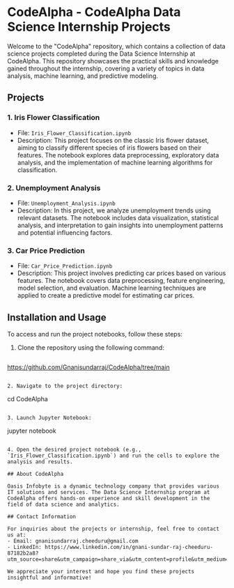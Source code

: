 
# CodeAlpha - CodeAlpha Data Science Internship Projects

Welcome to the "CodeAlpha" repository, which contains a collection of data science projects completed during the Data Science Internship at CodeAlpha. This repository showcases the practical skills and knowledge gained throughout the internship, covering a variety of topics in data analysis, machine learning, and predictive modeling.

## Projects

### 1. Iris Flower Classification
- File: `Iris_Flower_Classification.ipynb`
- Description: This project focuses on the classic Iris flower dataset, aiming to classify different species of iris flowers based on their features. The notebook explores data preprocessing, exploratory data analysis, and the implementation of machine learning algorithms for classification.

### 2. Unemployment Analysis
- File: `Unemployment_Analysis.ipynb`
- Description: In this project, we analyze unemployment trends using relevant datasets. The notebook includes data visualization, statistical analysis, and interpretation to gain insights into unemployment patterns and potential influencing factors.

### 3. Car Price Prediction
- File: `Car_Price_Prediction.ipynb`
- Description: This project involves predicting car prices based on various features. The notebook covers data preprocessing, feature engineering, model selection, and evaluation. Machine learning techniques are applied to create a predictive model for estimating car prices.

## Installation and Usage

To access and run the project notebooks, follow these steps:

1. Clone the repository using the following command:
   ```
  https://github.com/Gnanisundarraj/CodeAlpha/tree/main
   ```

2. Navigate to the project directory:
   ```
   cd CodeAlpha
   ```

3. Launch Jupyter Notebook:
   ```
   jupyter notebook
   ```

4. Open the desired project notebook (e.g., `Iris_Flower_Classification.ipynb`) and run the cells to explore the analysis and results.

## About CodeAlpha

Oasis Infobyte is a dynamic technology company that provides various IT solutions and services. The Data Science Internship program at CodeAlpha offers hands-on experience and skill development in the field of data science and analytics.

## Contact Information

For inquiries about the projects or internship, feel free to contact us at:
- Email: gnanisundarraj.cheeduru@gmail.com
- LinkedIn: https://www.linkedin.com/in/gnani-sundar-raj-cheeduru-87182b2a8?utm_source=share&utm_campaign=share_via&utm_content=profile&utm_medium=android_app

We appreciate your interest and hope you find these projects insightful and informative!
```
